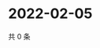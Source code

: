 # 2022-02-05

共 0 条

<!-- BEGIN WEIBO -->
<!-- 最后更新时间 Sat Feb 05 2022 09:37:50 GMT+0800 (China Standard Time) -->

<!-- END WEIBO -->
